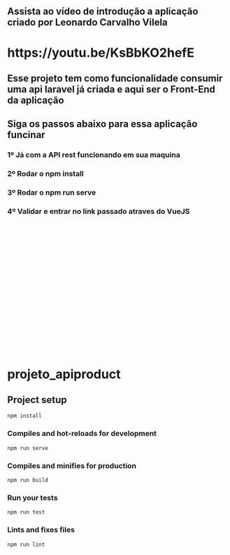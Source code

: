 
<h2> Assista ao vídeo de introdução a aplicação criado por Leonardo Carvalho Vilela <h2>
<h1>
https://youtu.be/KsBbKO2hefE
</h1>

<h2> Esse projeto tem como funcionalidade consumir uma api laravel já criada e aqui ser o Front-End da aplicação </h2>

<h2> Siga os passos abaixo para essa aplicação funcinar </h2>

<h3>1º Já com a API rest funcionando em sua maquina </h3>
<h3>2º Rodar o npm install </h3>
<h3>3º Rodar o npm run serve</h3>
<h3>4º Validar e entrar no link passado atraves do VueJS </h3>
<br><br><br><br><br><br><br><br><br><br><br><br><br><br><br><br><br>


# projeto_apiproduct

## Project setup
```
npm install
```

### Compiles and hot-reloads for development
```
npm run serve
```

### Compiles and minifies for production
```
npm run build
```

### Run your tests
```
npm run test
```

### Lints and fixes files
```
npm run lint
```

